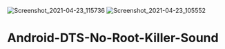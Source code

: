 ![Screenshot_2021-04-23_115736](https://user-images.githubusercontent.com/51103416/115917527-3da98180-a42b-11eb-84af-f06f7d895a3a.jpg)
![Screenshot_2021-04-23_105552](https://user-images.githubusercontent.com/51103416/115911215-ac361180-a422-11eb-913f-96dd4899f061.jpg)
# Android-DTS-No-Root-Killer-Sound
